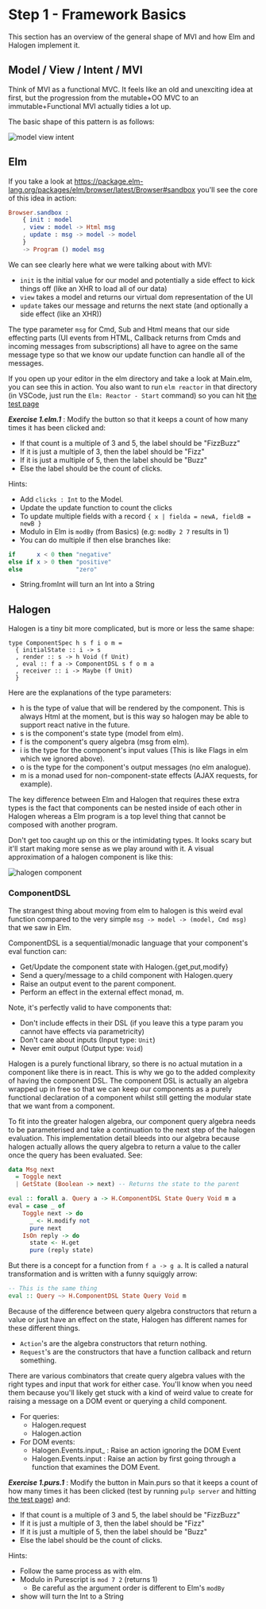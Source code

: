 # Step 1 - Framework Basics

This section has an overview of the general shape of MVI and how Elm and Halogen
implement it.

## Model / View / Intent / MVI

Think of MVI as a functional MVC. It feels like an old and unexciting idea at first,
but the progression from the mutable+OO MVC to an immutable+Functional MVI actually
tidies a lot up.

The basic shape of this pattern is as follows:

![model view intent](./images/mvi.png?raw=true)

## Elm 

If you take a look at https://package.elm-lang.org/packages/elm/browser/latest/Browser#sandbox 
you'll see the core of this idea in action:

```elm
Browser.sandbox :
    { init : model
    , view : model -> Html msg
    , update : msg -> model -> model
    }
    -> Program () model msg
```

We can see clearly here what we were talking about with MVI:

  - `init` is the initial value for our model and potentially a side effect to kick things off (like an XHR to load all of our data)
  - `view` takes a model and returns our virtual dom representation of the UI
  - `update` takes our message and returns the next state (and optionally a side effect (like an XHR))

The type parameter `msg` for Cmd, Sub and Html means that our side effecting parts 
(UI events from HTML, Callback returns from Cmds and incoming messages from subscriptions)
all have to agree on the same message type so that we know our update function can handle 
all of the messages. 

If you open up your editor in the elm directory and take a look at Main.elm,
you can see this in action. You also want to run `elm reactor` in that directory
(in VSCode, just run the `Elm: Reactor - Start` command) so 
you can hit [the test page](http://localhost:8000/Main.elm)

**_Exercise 1.elm.1_** : Modify the button so that it keeps a count of how many times it
has been clicked and: 
  - If that count is a multiple of 3 and 5, the label should be "FizzBuzz"
  - If it is just a multiple of 3, then the label should be "Fizz"
  - If it is just a multiple of 5, then the label should be "Buzz"
  - Else the label should be the count of clicks.

Hints: 

- Add `clicks : Int` to the Model.
- Update the update function to count the clicks
- To update multiple fields with a record `{ x | fielda = newA, fieldB = newB }`
- Modulo in Elm is `modBy` (from Basics) (e.g: `modBy 2 7` results in 1)
- You can do multiple if then else branches like:
```elm
if      x < 0 then "negative"
else if x > 0 then "positive"
else               "zero"
```
- String.fromInt will turn an Int into a String

## Halogen

Halogen is a tiny bit more complicated, but is more or less the same shape:

```
type ComponentSpec h s f i o m =
  { initialState :: i -> s
  , render :: s -> h Void (f Unit)
  , eval :: f a -> ComponentDSL s f o m a
  , receiver :: i -> Maybe (f Unit)
  }
```  

Here are the explanations of the type parameters:

  - h is the type of value that will be rendered by the component. This is always Html at the moment,
    but is this way so halogen may be able to support react native in the future.
  - s is the component's state type (model from elm).
  - f is the component's query algebra (msg from elm).
  - i is the type for the component's input values (This is like Flags in elm which we ignored above).
  - o is the type for the component's output messages (no elm analogue).
  - m is a monad used for non-component-state effects (AJAX requests, for example). 

The key difference between Elm and Halogen that requires these extra types
is the fact that components can be nested inside of each other in Halogen
whereas a Elm program is a top level thing that cannot be composed with 
another program.

Don't get too caught up on this or the intimidating types. It looks scary but it'll start making more sense
as we play around with it. A visual approximation of a halogen component is like this:

![halogen component](./images/halogen.png?raw=true)


### ComponentDSL

The strangest thing about moving from elm to halogen is this weird eval function
compared to the very simple `msg -> model -> (model, Cmd msg)` that we saw in Elm.

ComponentDSL is a sequential/monadic language that your component's eval function can:
  - Get/Update the component state with Halogen.{get,put,modify}
  - Send a query/message to a child component with Halogen.query
  - Raise an output event to the parent component.
  - Perform an effect in the external effect monad, m.

Note, it's perfectly valid to have components that:

  - Don't include effects in their DSL (if you leave this a type param you cannot have effects via parametricity)
  - Don't care about inputs (Input type: `Unit`)
  - Never emit output (Output type: `Void`)

Halogen is a purely functional library, so there is no actual mutation in a component 
like there is in react. This is why we go to the added complexity of having the component DSL.
The component DSL is actually an algebra wrapped up in free so that we can keep our components
as a purely functional declaration of a component whilst still getting the modular state that we 
want from a component.

To fit into the greater halogen algebra, our component query algebra needs to be parameterised 
and take a continuation to the next step of the halogen evaluation. This implementation detail
bleeds into our algebra because halogen actually allows the query algebra to return a value
to the caller once the query has been evaluated. See:

```haskell
data Msg next 
  = Toggle next 
  | GetState (Boolean -> next) -- Returns the state to the parent

eval :: forall a. Query a -> H.ComponentDSL State Query Void m a
eval = case _ of
    Toggle next -> do
      _ <- H.modify not
      pure next
    IsOn reply -> do
      state <- H.get
      pure (reply state)
```

But there is a concept for a function from `f a -> g a`. It is called a natural transformation
and is written with a funny squiggly arrow:

```haskell
-- This is the same thing
eval :: Query ~> H.ComponentDSL State Query Void m
```

Because of the difference between query algebra constructors that return a value or 
just have an effect on the state, Halogen has different names for these different 
things.

  - `Action`'s are the algebra constructors that return nothing.
  - `Request`'s are the constructors that have a function callback and return something.

There are various combinators that create query algebra values with the right types and
input that work for either case. You'll know when you need them because you'll likely get 
stuck with a kind of weird value to create for raising a message on a DOM event or querying
a child component.

  - For queries:
    - Halogen.request
    - Halogen.action
  - For DOM events:
    - Halogen.Events.input_ : Raise an action ignoring the DOM Event
    - Halogen.Events.input : Raise an action by first going through a function that examines the DOM Event. 

**_Exercise 1.purs.1_** : Modify the button in Main.purs so that it keeps a count of how many times it
has been clicked (test by running `pulp server` and hitting [the test page](http://localhost:1337/test.html)) and: 
  - If that count is a multiple of 3 and 5, the label should be "FizzBuzz"
  - If it is just a multiple of 3, then the label should be "Fizz"
  - If it is just a multiple of 5, then the label should be "Buzz"
  - Else the label should be the count of clicks.

Hints: 

  - Follow the same process as with elm.
  - Modulo in Purescript is `mod 7 2` (returns 1)
    - Be careful as the argument order is different to Elm's `modBy`
  - show will turn the Int to a String